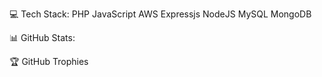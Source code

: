 💻 Tech Stack:
PHP JavaScript AWS Expressjs NodeJS MySQL MongoDB

📊 GitHub Stats:




🏆 GitHub Trophies


